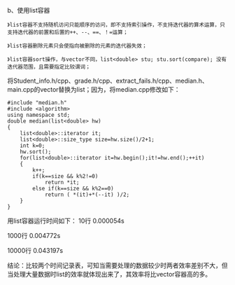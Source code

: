 b、使用list容器
```
》list容器不支持随机访问只能顺序的访问，即不支持索引操作，不支持迭代器的算术运算，只支持迭代器的前置和后置的++、--、==、！=运算；

》list容器删除元素只会使指向被删除的元素的迭代器失效；

》list容器sort操作，与vector不同，list<double> stu; stu.sort(compare); 没有迭代器范围，且需要指定比较谓词；
```
将Student_info.h/cpp、grade.h/cpp、extract_fails.h/cpp、median.h、main.cpp的vector替换为list；因为，将median.cpp修改如下：
```
#include "median.h"
#include <algorithm>
using namespace std;
double median(list<double> hw)
{
    list<double>::iterator it;
    list<double>::size_type size=hw.size()/2+1;
    int k=0;
    hw.sort();
    for(list<double>::iterator it=hw.begin();it!=hw.end();++it)
    {
        k++;
        if(k==size && k%2!=0)
            return *it;
        else if(k==size && k%2==0)
            return ( *(it)+*(--it) )/2;
    }
}
```
用list容器运行时间如下：
10行                    0.000054s

1000行                0.004772s

10000行              0.043197s

结论：比较两个时间记录表，可知当需要处理的数据较少时两者效率差别不大，但当处理大量数据时list的效率就体现出来了，其效率将比vector容器高的多。
